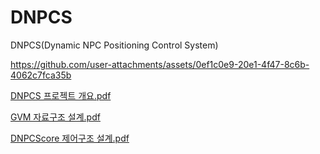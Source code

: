 # DNPCS
DNPCS(Dynamic NPC Positioning Control System)

https://github.com/user-attachments/assets/0ef1c0e9-20e1-4f47-8c6b-4062c7fca35b

[DNPCS 프로젝트 개요.pdf](https://github.com/user-attachments/files/16324290/DNPCS.pdf)

[GVM 자료구조 설계.pdf](https://github.com/user-attachments/files/16324293/GVM.pdf)

[DNPCScore 제어구조 설계.pdf](https://github.com/user-attachments/files/16324296/DNPCScore.pdf)
